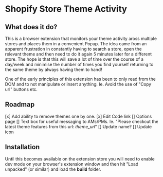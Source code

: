 # Shopify Store Theme Activity

## What does it do?

This is a browser extension that monitors your theme activity aross multiple stores and places them in a convenient Popup. The idea came from an apparent frustration in constantly having to search a store, open the relevant theme and then need to do it again 5 minutes later for a different store. The hope is that this will save a lot of time over the course of a day/week and minimise the number of times you find yourself returning to the same theme by always having them to hand!

One of the early principles of this extension has been to only read from the DOM and to not manipulate or insert anything. Ie. Avoid the use of "Copy url" buttons etc.


## Roadmap
[x] Add ability to remove themes one by one.
[x] Edit Code link
[] Options page 
[] Text box for useful messaging to AMs/PMs. Ie. "Please checkout the latest theme features from this url: *theme_url*"
[] Update name?
[] Update icon


## Installation

Until this becomes available on the extension store you will need to enable dev mode on your browser's extension window and then hit "Load unpacked" (or similar) and load the **build** folder.
